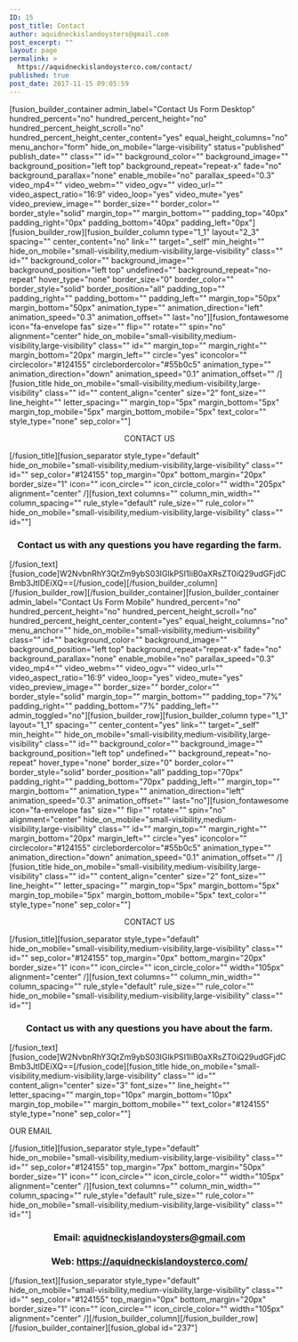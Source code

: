 ```yaml
---
ID: 15
post_title: Contact
author: aquidneckislandoysters@gmail.com
post_excerpt: ""
layout: page
permalink: >
  https://aquidneckislandoysterco.com/contact/
published: true
post_date: 2017-11-15 09:05:59
---
```

[fusion_builder_container admin_label="Contact Us Form Desktop" hundred_percent="no" hundred_percent_height="no" hundred_percent_height_scroll="no" hundred_percent_height_center_content="yes" equal_height_columns="no" menu_anchor="form" hide_on_mobile="large-visibility" status="published" publish_date="" class="" id="" background_color="" background_image="" background_position="left top" background_repeat="repeat-x" fade="no" background_parallax="none" enable_mobile="no" parallax_speed="0.3" video_mp4="" video_webm="" video_ogv="" video_url="" video_aspect_ratio="16:9" video_loop="yes" video_mute="yes" video_preview_image="" border_size="" border_color="" border_style="solid" margin_top="" margin_bottom="" padding_top="40px" padding_right="0px" padding_bottom="40px" padding_left="0px"][fusion_builder_row][fusion_builder_column type="1_1" layout="2_3" spacing="" center_content="no" link="" target="_self" min_height="" hide_on_mobile="small-visibility,medium-visibility,large-visibility" class="" id="" background_color="" background_image="" background_position="left top" undefined="" background_repeat="no-repeat" hover_type="none" border_size="0" border_color="" border_style="solid" border_position="all" padding_top="" padding_right="" padding_bottom="" padding_left="" margin_top="50px" margin_bottom="50px" animation_type="" animation_direction="left" animation_speed="0.3" animation_offset="" last="no"][fusion_fontawesome icon="fa-envelope fas" size="" flip="" rotate="" spin="no" alignment="center" hide_on_mobile="small-visibility,medium-visibility,large-visibility" class="" id="" margin_top="" margin_right="" margin_bottom="20px" margin_left="" circle="yes" iconcolor="" circlecolor="#124155" circlebordercolor="#55b0c5" animation_type="" animation_direction="down" animation_speed="0.1" animation_offset="" /][fusion_title hide_on_mobile="small-visibility,medium-visibility,large-visibility" class="" id="" content_align="center" size="2" font_size="" line_height="" letter_spacing="" margin_top="5px" margin_bottom="5px" margin_top_mobile="5px" margin_bottom_mobile="5px" text_color="" style_type="none" sep_color=""]
<p style="text-align: center;">CONTACT US</p>
[/fusion_title][fusion_separator style_type="default" hide_on_mobile="small-visibility,medium-visibility,large-visibility" class="" id="" sep_color="#124155" top_margin="0px" bottom_margin="20px" border_size="1" icon="" icon_circle="" icon_circle_color="" width="205px" alignment="center" /][fusion_text columns="" column_min_width="" column_spacing="" rule_style="default" rule_size="" rule_color="" hide_on_mobile="small-visibility,medium-visibility,large-visibility" class="" id=""]
<h3 style="text-align: center;">Contact us with any questions you have regarding the farm.</h3>
[/fusion_text][fusion_code]W2NvbnRhY3QtZm9ybS03IGlkPSI1IiB0aXRsZT0iQ29udGFjdCBmb3JtIDEiXQ==[/fusion_code][/fusion_builder_column][/fusion_builder_row][/fusion_builder_container][fusion_builder_container admin_label="Contact Us Form Mobile" hundred_percent="no" hundred_percent_height="no" hundred_percent_height_scroll="no" hundred_percent_height_center_content="yes" equal_height_columns="no" menu_anchor="" hide_on_mobile="small-visibility,medium-visibility" class="" id="" background_color="" background_image="" background_position="left top" background_repeat="repeat-x" fade="no" background_parallax="none" enable_mobile="no" parallax_speed="0.3" video_mp4="" video_webm="" video_ogv="" video_url="" video_aspect_ratio="16:9" video_loop="yes" video_mute="yes" video_preview_image="" border_size="" border_color="" border_style="solid" margin_top="" margin_bottom="" padding_top="7%" padding_right="" padding_bottom="7%" padding_left="" admin_toggled="no"][fusion_builder_row][fusion_builder_column type="1_1" layout="1_1" spacing="" center_content="yes" link="" target="_self" min_height="" hide_on_mobile="small-visibility,medium-visibility,large-visibility" class="" id="" background_color="" background_image="" background_position="left top" undefined="" background_repeat="no-repeat" hover_type="none" border_size="0" border_color="" border_style="solid" border_position="all" padding_top="70px" padding_right="" padding_bottom="70px" padding_left="" margin_top="" margin_bottom="" animation_type="" animation_direction="left" animation_speed="0.3" animation_offset="" last="no"][fusion_fontawesome icon="fa-envelope fas" size="" flip="" rotate="" spin="no" alignment="center" hide_on_mobile="small-visibility,medium-visibility,large-visibility" class="" id="" margin_top="" margin_right="" margin_bottom="20px" margin_left="" circle="yes" iconcolor="" circlecolor="#124155" circlebordercolor="#55b0c5" animation_type="" animation_direction="down" animation_speed="0.1" animation_offset="" /][fusion_title hide_on_mobile="small-visibility,medium-visibility,large-visibility" class="" id="" content_align="center" size="2" font_size="" line_height="" letter_spacing="" margin_top="5px" margin_bottom="5px" margin_top_mobile="5px" margin_bottom_mobile="5px" text_color="" style_type="none" sep_color=""]
<p style="text-align: center;">CONTACT US</p>
[/fusion_title][fusion_separator style_type="default" hide_on_mobile="small-visibility,medium-visibility,large-visibility" class="" id="" sep_color="#124155" top_margin="0px" bottom_margin="20px" border_size="1" icon="" icon_circle="" icon_circle_color="" width="105px" alignment="center" /][fusion_text columns="" column_min_width="" column_spacing="" rule_style="default" rule_size="" rule_color="" hide_on_mobile="small-visibility,medium-visibility,large-visibility" class="" id=""]
<h3 style="text-align: center;">Contact us with any questions you have about the farm.</h3>
[/fusion_text][fusion_code]W2NvbnRhY3QtZm9ybS03IGlkPSI1IiB0aXRsZT0iQ29udGFjdCBmb3JtIDEiXQ==[/fusion_code][fusion_title hide_on_mobile="small-visibility,medium-visibility,large-visibility" class="" id="" content_align="center" size="3" font_size="" line_height="" letter_spacing="" margin_top="10px" margin_bottom="10px" margin_top_mobile="" margin_bottom_mobile="" text_color="#124155" style_type="none" sep_color=""]

OUR EMAIL

[/fusion_title][fusion_separator style_type="default" hide_on_mobile="small-visibility,medium-visibility,large-visibility" class="" id="" sep_color="#124155" top_margin="7px" bottom_margin="50px" border_size="1" icon="" icon_circle="" icon_circle_color="" width="105px" alignment="center" /][fusion_text columns="" column_min_width="" column_spacing="" rule_style="default" rule_size="" rule_color="" hide_on_mobile="small-visibility,medium-visibility,large-visibility" class="" id=""]
<h3 style="text-align: center;">Email: <a href="mailto:aquidneckislandoysters@gmail.com"><span class="s1">aquidneckislandoysters@gmail.com</span></a></h3>
<h3 style="text-align: center;">Web: <a href="https://aquidneckislandoysterco.com/">https://aquidneckislandoysterco.com/</a></h3>
[/fusion_text][fusion_separator style_type="default" hide_on_mobile="small-visibility,medium-visibility,large-visibility" class="" id="" sep_color="#124155" top_margin="0px" bottom_margin="20px" border_size="1" icon="" icon_circle="" icon_circle_color="" width="105px" alignment="center" /][/fusion_builder_column][/fusion_builder_row][/fusion_builder_container][fusion_global id="237"]